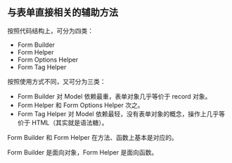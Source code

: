 ## 与表单直接相关的辅助方法

按照代码结构上，可分为四类：

- Form Builder
- Form Helper
- Form Options Helper
- Form Tag Helper

按照使用方式不同，又可分为三类：

- Form Builder 对 Model 依赖最重，表单对象几乎等价于 record 对象。
- Form Helper 和 Form Options Helper 次之。
- Form Tag Helper 对 Model 依赖最轻，没有表单对象的概念，操作上几乎等价于 HTML（其实就是语法糖）。

Form Builder 和 Form Helper 在方法、函数上基本是对应的。

Form Builder 是面向对象，Form Helper 是面向函数。
